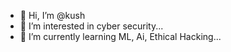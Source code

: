 - 👋 Hi, I’m @kush
- 👀 I’m interested in cyber security...
- 🌱 I’m currently learning ML, Ai, Ethical Hacking...

<!---
kushu01/kushu01 is a ✨ special ✨ repository because its `README.md` (this file) appears on your GitHub profile.
You can click the Preview link to take a look at your changes.
--->
